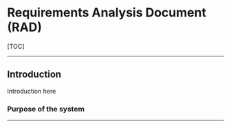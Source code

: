 Requirements Analysis Document (RAD)
==================

[TOC]


----------


Introduction
-------------------
Introduction here

### Purpose of the system
____________

